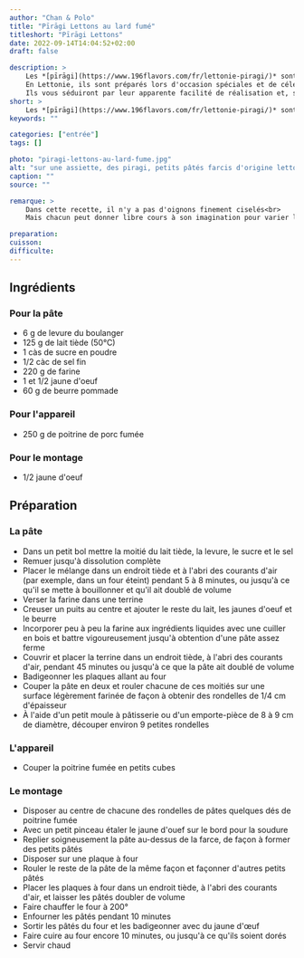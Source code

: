 ```yaml
---
author: "Chan & Polo"
title: "Pīrāgi Lettons au lard fumé"
titleshort: "Pīrāgi Lettons"
date: 2022-09-14T14:04:52+02:00
draft: false

description: >
    Les *[pīrāgi](https://www.196flavors.com/fr/lettonie-piragi/)* sont des petits pains traditionnellement farcis de bacon et d’oignon.<br>
    En Lettonie, ils sont préparés lors d'occasion spéciales et de célébrations.<br>
    Ils vous séduiront par leur apparente facilité de réalisation et, surtout, par leur saveur.
short: >
    Les *[pīrāgi](https://www.196flavors.com/fr/lettonie-piragi/)* sont des petits pains farcis, d'origine lettone
keywords: ""

categories: ["entrée"]
tags: []

photo: "piragi-lettons-au-lard-fume.jpg"
alt: "sur une assiette, des piragi, petits pâtés farcis d'origine lettone ; certains sont entiers, d'autres coupé en deux pour montrer la farce"
caption: ""
source: ""

remarque: >
    Dans cette recette, il n'y a pas d'oignons finement ciselés<br>
    Mais chacun peut donner libre cours à son imagination pour varier la farce

preparation: 
cuisson: 
difficulte:
---
```



## Ingrédients
### Pour la pâte
- 6 g de levure du boulanger
- 125 g de lait tiède (50°C)
- 1 càs de sucre en poudre
- 1/2 càc de sel fin
- 220 g de farine
- 1 et 1/2 jaune d'oeuf
- 60 g de beurre pommade
### Pour l'appareil
- 250 g de poitrine de porc fumée
### Pour le montage
- 1/2 jaune d'oeuf
## Préparation
### La pâte
- Dans un petit bol mettre la moitié du lait tiède, la levure, le sucre et le sel
- Remuer jusqu'à dissolution complète
- Placer le mélange dans un endroit tiède et à l'abri des courants d'air (par exemple, dans un four éteint) pendant 5 à 8 minutes, ou jusqu'à ce qu'il se mette à bouillonner et qu'il ait doublé de volume
- Verser la farine dans une terrine
- Creuser un puits au centre et ajouter le reste du lait, les jaunes d'oeuf et le beurre
- Incorporer peu à peu la farine aux ingrédients liquides avec une cuiller en bois et battre vigoureusement jusqu'à obtention d'une pâte assez ferme
- Couvrir et placer la terrine dans un endroit tiède, à l'abri des courants d'air, pendant 45 minutes ou jusqu'à ce que la pâte ait doublé de volume
- Badigeonner les plaques allant au four
- Couper la pâte en deux et rouler chacune de ces moitiés sur une surface légèrement farinée de façon à obtenir des rondelles de 1/4 cm d'épaisseur
- À l'aide d'un petit moule à pâtisserie ou d'un emporte-pièce de 8 à 9 cm de diamètre, découper environ 9 petites rondelles
### L'appareil
- Couper la poitrine fumée en petits cubes
### Le montage
- Disposer au centre de chacune des rondelles de pâtes quelques dés de poitrine fumée
- Avec un petit pinceau étaler le jaune d'ouef sur le bord pour la soudure 
- Replier soigneusement la pâte au-dessus de la farce, de façon à former des petits pâtés
- Disposer sur une plaque à four
- Rouler le reste de la pâte de la même façon et façonner d'autres petits pâtés
- Placer les plaques à four dans un endroit tiède, à l'abri des courants d'air, et laisser les pâtés doubler de volume
- Faire chauffer le four à 200° 
- Enfourner les pâtés pendant 10 minutes
- Sortir les pâtés du four et les badigeonner avec du jaune d'œuf
- Faire cuire au four encore 10 minutes, ou jusqu'à ce qu'ils soient dorés
- Servir chaud

